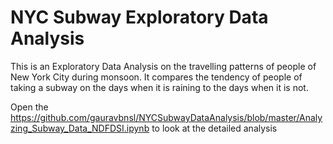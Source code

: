 # NYC Subway Exploratory Data Analysis
This is an Exploratory Data Analysis on the travelling patterns of people of New York City during monsoon.
It compares the tendency of people of taking a subway on the days when it is raining to the days when it is not.


Open the https://github.com/gauravbnsl/NYCSubwayDataAnalysis/blob/master/Analyzing_Subway_Data_NDFDSI.ipynb to look at the detailed analysis
